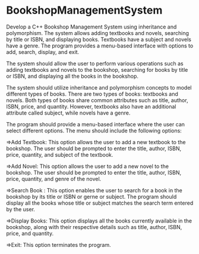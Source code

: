 # BookshopManagementSystem
Develop a C++ Bookshop Management System using inheritance and polymorphism. The system allows adding textbooks and novels, searching by title or ISBN, and displaying books. Textbooks have a subject and novels have a genre. The program provides a menu-based interface with options to add, search, display, and exit.

The system should allow the user to perform various operations such as adding textbooks and novels to the bookshop, searching for books by title or ISBN, and displaying all the books in the bookshop.

The system should utilize inheritance and polymorphism concepts to model different types of books. There are two types of books: textbooks and novels. Both types of books share common attributes such as title, author, ISBN, price, and quantity. However, textbooks also have an additional attribute called subject, while novels have a genre.

The program should provide a menu-based interface where the user can select different options. The menu should include the following options:

=>Add Textbook: This option allows the user to add a new textbook to the bookshop. The user should be prompted to enter the title, author, ISBN, price, quantity, and subject of the textbook.

=>Add Novel: This option allows the user to add a new novel to the bookshop. The user should be prompted to enter the title, author, ISBN, price, quantity, and genre of the novel.

=>Search Book : This option enables the user to search for a book in the bookshop by its title or ISBN or gerne or subject. The program should display all the books whose title or subject matches the search term entered by the user.

=>Display Books: This option displays all the books currently available in the bookshop, along with their respective details such as title, author, ISBN, price, and quantity.

=>Exit: This option terminates the program.
